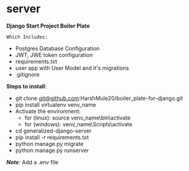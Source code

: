 # server

**Django Start Project Boiler Plate**

`Which Includes:`
* Postgres Database Configuration
* JWT, JWE token configuration
* requirements.txt
* user app with User Model and it's migrations
* .gitignore


**Steps to install**:
*  git clone git@github.com:HarshMule20/boiler_plate-for-django.git
*  pip install virtualenv venv_name
*  Activate the environment:
    *  for (linux): source venv_name\bin\activate
    *  for (windows): venv_name\Scripts\activate
*  cd generalized-django-server
*  pip install -r requirements.txt
*  python manage.py migrate
*  python manage.py runserver

***Note***: Add a .env file
